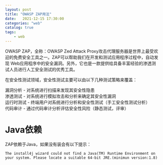 ```yaml
---                
layout: post            
title: "OWASP ZAP用法"                
date:   2021-12-15 17:30:00                 
categories: "web"                
catalog: true                
tags:                 
    - web                
---      
```


 OWASP ZAP，全称：OWASP Zed Attack Proxy攻击代理服务器是世界上最受欢迎的免费安全工具之一。ZAP可以帮助我们在开发和测试应用程序过程中，自动发现 Web应用程序中的安全漏洞。另外，它也是一款提供给具备丰富经验的渗透测试人员进行人工安全测试的优秀工具。  

在安全性测试领域，安全性测试主要可以由以下几种测试策略来覆盖：   

漏洞分析 - 对系统进行扫描来发现其安全性隐患  
渗透测试 - 对系统进行模拟攻击和分析来确定其安全性漏洞  
运行时测试 - 终端用户对系统进行分析和安全性测试（手工安全性测试分析）    
代码审计 - 通过代码审计分析评估安全性风险（静态测试，评审）  

# Java依赖

ZAP依赖于Java，如果没有装会有以下提示：  

    The install4j wizard could not find a Java(TM) Runtime Environment on your system. Please locate a suitable 64-bit JRE.(minimun version:1.8)

